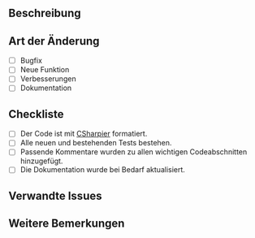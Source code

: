 ## Beschreibung

<!-- Bitte beschreibe kurz die Änderungen, die in diesem Pull Request gemacht wurden. -->

## Art der Änderung

<!-- Bitte markiere die zutreffende Option mit einem "x". -->

- [ ] Bugfix
- [ ] Neue Funktion
- [ ] Verbesserungen
- [ ] Dokumentation

## Checkliste

- [ ] Der Code ist mit [CSharpier](https://github.com/belav/csharpier) formatiert.
- [ ] Alle neuen und bestehenden Tests bestehen.
- [ ] Passende Kommentare wurden zu allen wichtigen Codeabschnitten hinzugefügt.
- [ ] Die Dokumentation wurde bei Bedarf aktualisiert.

## Verwandte Issues

<!-- Bitte füge hier Verweise auf verwandte Issues ein. -->

## Weitere Bemerkungen

<!-- Bitte füge hier alle weiteren Informationen ein, die für den Reviewer wichtig sein könnten. -->
